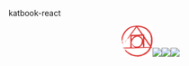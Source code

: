 katbook-react
<div align="center">
  <img width="55" src="https://raw.githubusercontent.com/gilbarbara/logos/master/logos/postcss.svg"/><img width="55" src="https://raw.githubusercontent.com/gilbarbara/logos/master/logos/react.svg"/><img width="55" src="https://raw.githubusercontent.com/gilbarbara/logos/master/logos/tailwindcss-icon.svg"/><img width="55" 
  src="https://vitejs.dev/logo.svg"/></div>
